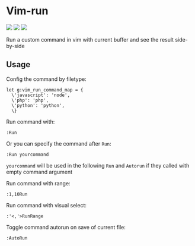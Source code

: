 # Vim-run

[![](http://img.shields.io/github/issues/chemzqm/vim-run)](https://github.com/chemzqm/vim-run/issues)
[![](http://img.shields.io/badge/license-MIT-blue.svg)](LICENSE)
[![](https://img.shields.io/badge/doc-%3Ah%20vim-run.txt-red.svg)](doc/vim-run.txt)

Run a custom command in vim with current buffer and see the result side-by-side

## Usage

Config the command by filetype:

``` vim
let g:vim_run_command_map = {
  \'javascript': 'node',
  \'php': 'php',
  \'python': 'python',
  \}
```

Run command with:

``` vim
:Run
```

Or you can specify the command after `Run`:

``` vim
:Run yourcommand
```

`yourcommand` will be used in the following `Run` and `Autorun` if they called with empty command argument

Run command with range:

``` vim
:1,10Run
```

Run command with visual select:

``` vim
:'<,'>RunRange
```

Toggle command autorun on save of current file:

``` vim
:AutoRun
```
